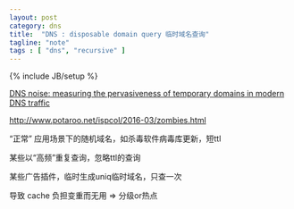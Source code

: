 ```yaml
---
layout: post
category: dns
title:  "DNS : disposable domain query 临时域名查询"
tagline: "note"
tags : [ "dns", "recursive" ] 
---
```

{% include JB/setup %}


[DNS noise: measuring the pervasiveness of temporary domains in modern DNS traffic](http://ieeexplore.ieee.org/xpls/abs_all.jsp?arnumber=6903614)

http://www.potaroo.net/ispcol/2016-03/zombies.html

“正常” 应用场景下的随机域名，如杀毒软件病毒库更新，短ttl

某些以“高频”重复查询，忽略ttl的查询

某些广告插件，临时生成uniq临时域名，只查一次

导致 cache 负担变重而无用 => 分级or热点
